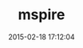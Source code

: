 ---
layout: post
title:  "mspire"
repo:   "princelab/mspire"
date:   2015-02-18 17:12:04
gemurl: http://github.com/princelab/mspire
---